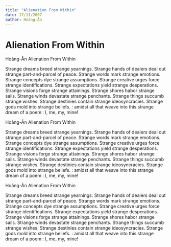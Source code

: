 ```yaml
---
title: "Alienation From Within"
date: 17/11/2007
author: Hoàng-Ân
---
```


# Alienation From Within

Hoàng-Ân
Alienation From Within

Strange dreams breed strange yearnings.
Strange hands of dealers deal out strange part-and-parcel of peace.
Strange words mark strange emotions.
Strange concepts dye strange assumptions.
Strange creative urges force strange identifications.
Strange expectations yield strange desperations.
Strange visions forge strange attainings.
Strange shores habor strange sails.
Strange winds devastate strange penchants.
Strange things succumb strange wishes.
Strange destinies contain strange ideosyncracies.
Strange gods mold into strange beliefs.
: amidst all that
  weave
  into this strange dream of a poem
: I, me, my, mine!

Hoàng-Ân
Alienation From Within

Strange dreams breed strange yearnings.
Strange hands of dealers deal out strange part-and-parcel of peace.
Strange words mark strange emotions.
Strange concepts dye strange assumptions.
Strange creative urges force strange identifications.
Strange expectations yield strange desperations.
Strange visions forge strange attainings.
Strange shores habor strange sails.
Strange winds devastate strange penchants.
Strange things succumb strange wishes.
Strange destinies contain strange ideosyncracies.
Strange gods mold into strange beliefs.
: amidst all that
  weave
  into this strange dream of a poem
: I, me, my, mine!

Hoàng-Ân
Alienation From Within

Strange dreams breed strange yearnings.
Strange hands of dealers deal out strange part-and-parcel of peace.
Strange words mark strange emotions.
Strange concepts dye strange assumptions.
Strange creative urges force strange identifications.
Strange expectations yield strange desperations.
Strange visions forge strange attainings.
Strange shores habor strange sails.
Strange winds devastate strange penchants.
Strange things succumb strange wishes.
Strange destinies contain strange ideosyncracies.
Strange gods mold into strange beliefs.
: amidst all that
  weave
  into this strange dream of a poem
: I, me, my, mine!
